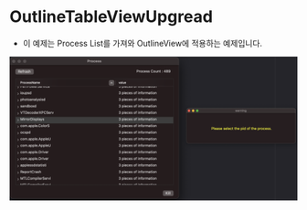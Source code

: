 # OutlineTableViewUpgread

- 이 예제는 Process List를 가져와 OutlineView에 적용하는 예제입니다.

![run screen](./image.png)
